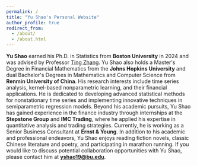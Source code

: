 ```yaml
---
permalink: /
title: "Yu Shao's Personal Website"
author_profile: true
redirect_from: 
  - /about/
  - /about.html
---
```



**Yu Shao** earned his Ph.D. in Statistics from **Boston University** in 2024 and was advised by Professor [Ting Zhang](https://zhanglab.uga.edu/people). Yu Shao also holds a Master's Degree in Financial Mathematics from the **Johns Hopkins University** and dual Bachelor's Degrees in Mathematics and Computer Science from **Renmin University of China**. His research interests include time series analysis, kernel-based nonparametric learning, and their financial applications. He is dedicated to developing advanced statistical methods for nonstationary time series and implementing innovative techniques in semiparametric regression models. Beyond his academic pursuits, Yu Shao has gained experience in the finance industry through internships at the **Stepstone Group** and **IMC Trading**, where he applied his expertise in quantitative analysis and trading strategies. Currently, he is working as a Senior Business Consultant at **Ernst & Young**. In addition to his academic and professional endeavors, Yu Shao enjoys reading fiction novels, classic Chinese literature and poetry, and participating in marathon running. If you would like to discuss potential collaboration opportunities with Yu Shao, please contact him at **yshao19@bu.edu**.
